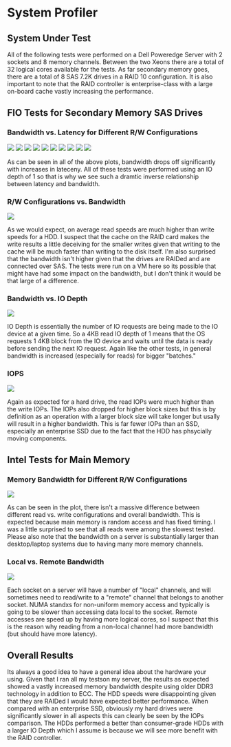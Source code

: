 # System Profiler

## System Under Test
All of the following tests were performed on a Dell Poweredge Server with 2 sockets and 8 memory channels.  Between the two Xeons there are a total of 32 logical cores available for the tests.  As far secondary memory goes, there are a total of 8 SAS 7.2K drives in a RAID 10 configuration.  It is also important to note that the RAID controller is  enterprise-class with a large on-board cache vastly increasing the performance.

## FIO Tests for Secondary Memory SAS Drives
### Bandwidth vs. Latency for Different R/W Configurations

![](lat_v_bw/r4k.png)
![](lat_v_bw/r32k.png)
![](lat_v_bw/r70_4k.png)
![](lat_v_bw/r70_32k.png)
![](lat_v_bw/r50_4k.png)
![](lat_v_bw/r50_32k.png)
![](lat_v_bw/r30_4k.png)
![](lat_v_bw/r30_32k.png)
![](lat_v_bw/w4k.png)
![](lat_v_bw/w32k.png)

As can be seen in all of the above plots, bandwidth drops off significantly with increases in lateceny.  All of these tests were performed using an IO depth of 1 so that is why we see such a dramtic inverse relationship between latency and bandwidth.

### R/W Configurations vs. Bandwidth
![](etc/blocksize_v_bandwidth.png)

As we would expect, on average read speeds are much higher than write speeds for a HDD.  I suspect that the cache on the RAID card makes the write results a little deceiving for the smaller writes given that writing to the cache will be much faster than writing to the disk itself.  I'm also surprised that the bandwidth isn't higher given that the drives are RAIDed and are connected over SAS.  The tests were run on a VM here so its possible that might have had some impact on the bandwidth, but I don't think it would be that large of a difference.

### Bandwidth vs. IO Depth
![](etc/bandwidth_v_iod.png)

IO Depth is essentially the number of IO requests are being made to the IO device at a given time.  So a 4KB read IO depth of 1 means that the OS requests 1 4KB block from the IO device and waits until the data is ready before sending the next IO request.  Again like the other tests, in general bandwidth is increased (especially for reads) for bigger "batches."

### IOPS
![](etc/iops_hdd.png)

Again as expected for a hard drive, the read IOPs were much higher than the write IOPs.  The IOPs also dropped for higher block sizes but this is by definition as an operation with a larger block size will take longer but usally will result in a higher bandwidth.  This is far fewer IOPs than an SSD, especially an enterprise SSD due to the fact that the HDD has phsycially moving components.

## Intel Tests for Main Memory
### Memory Bandwidth for Different R/W Configurations
![](etc/intel_bandwidth_configs.png)

As can be seen in the plot, there isn't a massive difference between different read vs. write configurations and overall bandwidth.  This is expected because main memory is random access and has fixed timing.  I was a little surprised to see that all reads were among the slowest tested.  Please also note that the bandwidth on a server is substantially larger than desktop/laptop systems due to having many more memory channels.  

### Local vs. Remote Bandwidth
![](etc/intel_local_v_remote.png)

Each socket on a server will have a number of "local" channels, and will sometimes need to read/write to a "remote" channel that belongs to another socket.  NUMA standxs for non-uniform memory access and typically is going to be slower than accessing data local to the socket.  Remote accesses are speed up by having more logical cores, so I suspect that this is the reason why reading from a non-local channel had more bandwidth (but should have more latency).

## Overall Results
Its always a good idea to have a general idea about the hardware your using.  Given that I ran all my testson my server, the results as expected showed a vastly increased memory bandwidth despite using older DDR3 technology in addition to ECC.  The HDD speeds were disappointing given that they are RAIDed I would have expected better performance.  When compared with an enterprise SSD, obviously my hard drives were significantly slower in all aspects this can clearly be seen by the IOPs comparison.  The HDDs performed a better than consumer-grade HDDs with a larger IO Depth which I assume is because we will see more benefit with the RAID controller.
